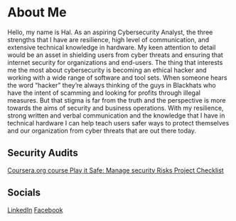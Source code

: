 # About Me 
  Hello, my name is Hal. As an aspiring Cybersecurity Analyst, the three strengths that I have are resilience, high level of communication, and extensive technical knowledge in hardware.  My keen attention to detail would be an asset in shielding users from cyber threats and ensuring that internet security for organizations and end-users.  The thing that interests me the most about cybersecurity is becoming an ethical hacker and working with a wide range of software and tool sets.  When someone hears the word “hacker” they’re always thinking of the guys in Blackhats who have the intent of scamming and looking for profits through illegal measures.  But that stigma is far from the truth and the perspective is more towards the aims of security and business operations.  With my resilience, strong written and verbal communication and the knowledge that I have in technical hardware I can help teach users safer ways to protect themselves and our organization from cyber threats that are out there today.

## Security Audits 
[Coursera.org course Play it Safe: Manage security Risks Project Checklist](https://docs.google.com/document/d/1ZpNAX42RXdNpuablPtYvNpfnRSydvWZ7-qm4XvXUI-A/edit?usp=sharing)



##  Socials
[LinkedIn](https://www.linkedin.com/in/hal-bajari-594301138/)
[Facebook](https://www.facebook.com/profile.php?id=61556754013195)
